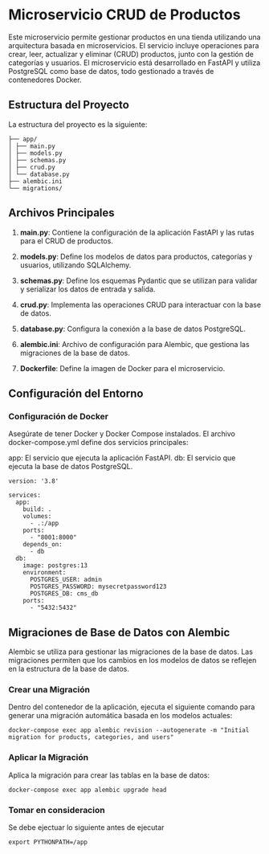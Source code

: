 # Microservicio CRUD de Productos

Este microservicio permite gestionar productos en una tienda utilizando una arquitectura basada en microservicios. El servicio incluye operaciones para crear, leer, actualizar y eliminar (CRUD) productos, junto con la gestión de categorías y usuarios. El microservicio está desarrollado en FastAPI y utiliza PostgreSQL como base de datos, todo gestionado a través de contenedores Docker.
## Estructura del Proyecto

La estructura del proyecto es la siguiente:

```
├── app/
│ ├── main.py
│ ├── models.py
│ ├── schemas.py
│ ├── crud.py
│ └── database.py
├── alembic.ini
└── migrations/
```


## Archivos Principales

1. **main.py**: Contiene la configuración de la aplicación FastAPI y las rutas para el CRUD de productos.

2. **models.py**: Define los modelos de datos para productos, categorías y usuarios, utilizando SQLAlchemy.

3. **schemas.py**: Define los esquemas Pydantic que se utilizan para validar y serializar los datos de entrada y salida.

4. **crud.py**: Implementa las operaciones CRUD para interactuar con la base de datos.

5. **database.py**: Configura la conexión a la base de datos PostgreSQL.

6. **alembic.ini**: Archivo de configuración para Alembic, que gestiona las migraciones de la base de datos.

7. **Dockerfile**: Define la imagen de Docker para el microservicio.





## Configuración del Entorno


### Configuración de Docker

Asegúrate de tener Docker y Docker Compose instalados. El archivo docker-compose.yml define dos servicios principales:

app: El servicio que ejecuta la aplicación FastAPI.
db: El servicio que ejecuta la base de datos PostgreSQL.

```
version: '3.8'

services:
  app:
    build: .
    volumes:
      - .:/app
    ports:
      - "8001:8000"
    depends_on:
      - db
  db:
    image: postgres:13
    environment:
      POSTGRES_USER: admin
      POSTGRES_PASSWORD: mysecretpassword123
      POSTGRES_DB: cms_db
    ports:
      - "5432:5432"
```

## Migraciones de Base de Datos con Alembic
Alembic se utiliza para gestionar las migraciones de la base de datos. Las migraciones permiten que los cambios en los modelos de datos se reflejen en la estructura de la base de datos.

### Crear una Migración
Dentro del contenedor de la aplicación, ejecuta el siguiente comando para generar una migración automática basada en los modelos actuales:

```
docker-compose exec app alembic revision --autogenerate -m "Initial migration for products, categories, and users"
```

### Aplicar la Migración
Aplica la migración para crear las tablas en la base de datos:

```
docker-compose exec app alembic upgrade head
```

### Tomar en consideracion 
Se debe ejectuar lo siguiente antes de ejecutar


```
export PYTHONPATH=/app
```


